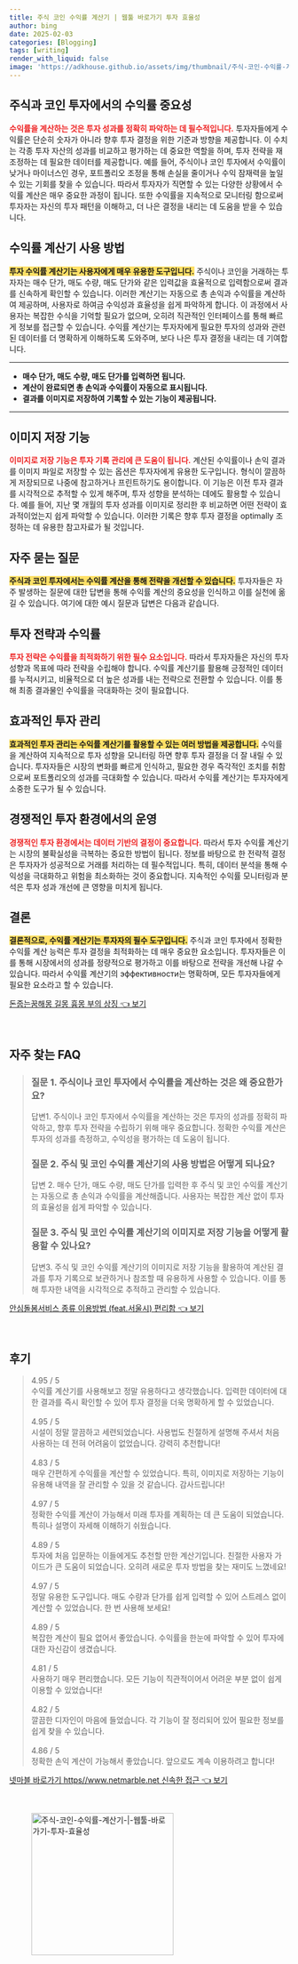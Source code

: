 ```yaml
---
title: 주식 코인 수익률 계산기 | 웹툴 바로가기 투자 효율성
author: bing
date: 2025-02-03
categories: [Blogging]
tags: [writing]
render_with_liquid: false
image: 'https://adkhouse.github.io/assets/img/thumbnail/주식-코인-수익률-계산기-|-웹툴-바로가기-투자-효율성.webp'
---
```



<h2 id='주식과 코인 투자에서의 수익률 중요성'>주식과 코인 투자에서의 수익률 중요성</h2>

<p><b><span style="color: #ee2323;">수익률을 계산하는 것은 투자 성과를 정확히 파악하는 데 필수적입니다.</span></b> 투자자들에게 수익률은 단순히 숫자가 아니라 향후 투자 결정을 위한 기준과 방향을 제공합니다. 이 수치는 각종 투자 자산의 성과를 비교하고 평가하는 데 중요한 역할을 하며, 투자 전략을 재조정하는 데 필요한 데이터를 제공합니다. 예를 들어, 주식이나 코인 투자에서 수익률이 낮거나 마이너스인 경우, 포트폴리오 조정을 통해 손실을 줄이거나 수익 잠재력을 높일 수 있는 기회를 찾을 수 있습니다. 따라서 투자자가 직면할 수 있는 다양한 상황에서 수익률 계산은 매우 중요한 과정이 됩니다. 또한 수익률을 지속적으로 모니터링 함으로써 투자자는 자신의 투자 패턴을 이해하고, 더 나은 결정을 내리는 데 도움을 받을 수 있습니다.</p>

<h2 id='수익률 계산기 사용 방법'>수익률 계산기 사용 방법</h2>

<p><b><span style="background-color: #ffe066;">투자 수익률 계산기는 사용자에게 매우 유용한 도구입니다.</span></b> 주식이나 코인을 거래하는 투자자는 매수 단가, 매도 수량, 매도 단가와 같은 입력값을 효율적으로 입력함으로써 결과를 신속하게 확인할 수 있습니다. 이러한 계산기는 자동으로 총 손익과 수익률을 계산하여 제공하며, 사용자로 하여금 수익성과 효율성을 쉽게 파악하게 합니다. 이 과정에서 사용자는 복잡한 수식을 기억할 필요가 없으며, 오히려 직관적인 인터페이스를 통해 빠르게 정보를 접근할 수 있습니다. 수익률 계산기는 투자자에게 필요한 투자의 성과와 관련된 데이터를 더 명확하게 이해하도록 도와주며, 보다 나은 투자 결정을 내리는 데 기여합니다.</p>

<hr />

<ul>
    <li><b>매수 단가, 매도 수량, 매도 단가를 입력하면 됩니다.</b></li>
    <li><b>계산이 완료되면 총 손익과 수익률이 자동으로 표시됩니다.</b></li>
    <li><b>결과를 이미지로 저장하여 기록할 수 있는 기능이 제공됩니다.</b></li>
</ul>

<hr />

<h2 id='이미지 저장 기능'>이미지 저장 기능</h2>

<p><b><span style="color: #ee2323;">이미지로 저장 기능은 투자 기록 관리에 큰 도움이 됩니다.</span></b> 계산된 수익률이나 손익 결과를 이미지 파일로 저장할 수 있는 옵션은 투자자에게 유용한 도구입니다. 형식이 깔끔하게 저장되므로 나중에 참고하거나 프린트하기도 용이합니다. 이 기능은 이전 투자 결과를 시각적으로 추적할 수 있게 해주며, 투자 성향을 분석하는 데에도 활용할 수 있습니다. 예를 들어, 지난 몇 개월의 투자 성과를 이미지로 정리한 후 비교하면 어떤 전략이 효과적이었는지 쉽게 파악할 수 있습니다. 이러한 기록은 향후 투자 결정을 optimally 조정하는 데 유용한 참고자료가 될 것입니다.</p>

<h2 id='자주 묻는 질문'>자주 묻는 질문</h2>

<p><b><span style="background-color: #ffe066;">주식과 코인 투자에서는 수익률 계산을 통해 전략을 개선할 수 있습니다.</span></b> 투자자들은 자주 발생하는 질문에 대한 답변을 통해 수익률 계산의 중요성을 인식하고 이를 실천에 옮길 수 있습니다. 여기에 대한 예시 질문과 답변은 다음과 같습니다.</p>

<h2 id='투자 전략과 수익률'>투자 전략과 수익률</h2>

<p><b><span style="color: #ee2323;">투자 전략은 수익률을 최적화하기 위한 필수 요소입니다.</span></b> 따라서 투자자들은 자신의 투자 성향과 목표에 따라 전략을 수립해야 합니다. 수익률 계산기를 활용해 긍정적인 데이터를 누적시키고, 비율적으로 더 높은 성과를 내는 전략으로 전환할 수 있습니다. 이를 통해 최종 결과물인 수익률을 극대화하는 것이 필요합니다.</p>

<h2 id='효과적인 투자 관리'>효과적인 투자 관리</h2>

<p><b><span style="background-color: #ffe066;">효과적인 투자 관리는 수익률 계산기를 활용할 수 있는 여러 방법을 제공합니다.</span></b> 수익률을 계산하여 지속적으로 투자 성향을 모니터링 하면 향후 투자 결정을 더 잘 내릴 수 있습니다. 투자자들은 시장의 변화를 빠르게 인식하고, 필요한 경우 즉각적인 조치를 취함으로써 포트폴리오의 성과를 극대화할 수 있습니다. 따라서 수익률 계산기는 투자자에게 소중한 도구가 될 수 있습니다.</p>

<h2 id='경쟁적인 투자 환경에서의 운영'>경쟁적인 투자 환경에서의 운영</h2>

<p><b><span style="color: #ee2323;">경쟁적인 투자 환경에서는 데이터 기반의 결정이 중요합니다.</span></b> 따라서 투자 수익률 계산기는 시장의 불확실성을 극복하는 중요한 방법이 됩니다. 정보를 바탕으로 한 전략적 결정은 투자자가 성공적으로 거래를 처리하는 데 필수적입니다. 특히, 데이터 분석을 통해 수익성을 극대화하고 위험을 최소화하는 것이 중요합니다. 지속적인 수익률 모니터링과 분석은 투자 성과 개선에 큰 영향을 미치게 됩니다.</p>

<h2 id='결론'>결론</h2>

<p><b><span style="background-color: #ffe066;">결론적으로, 수익률 계산기는 투자자의 필수 도구입니다.</span></b> 주식과 코인 투자에서 정확한 수익률 계산 능력은 투자 결정을 최적화하는 데 매우 중요한 요소입니다. 투자자들은 이를 통해 시장에서의 성과를 정량적으로 평가하고 이를 바탕으로 전략을 개선해 나갈 수 있습니다. 따라서 수익률 계산기의 эффективности는 명확하며, 모든 투자자들에게 필요한 요소라고 할 수 있습니다.</p>


<p><a class="click-button" title="돈줍는꿈해몽 길몽 흉몽 부의 상징" href="https://adkhouse.github.io/posts/%EB%8F%88%EC%A4%8D%EB%8A%94%EA%BF%88%ED%95%B4%EB%AA%BD-%EA%B8%B8%EB%AA%BD-%ED%9D%89%EB%AA%BD-%EB%B6%80%EC%9D%98-%EC%83%81%EC%A7%95/" rel="dofollow">돈줍는꿈해몽 길몽 흉몽 부의 상징 👈 보기</a></p><br>
<h2 id='자주_찾는_FAQ'>자주 찾는 FAQ</h2>
<div itemscope="" itemtype="https://schema.org/FAQPage"> 
<blockquote> 
<div itemscope="" itemprop="mainEntity" itemtype="https://schema.org/Question"> 
<h3 itemprop="name">질문 1. 주식이나 코인 투자에서 수익률을 계산하는 것은 왜 중요한가요?</h3> 
<div itemscope="" itemprop="acceptedAnswer" itemtype="https://schema.org/Answer"> 
<span itemprop="text"> 
<p>답변1. 주식이나 코인 투자에서 수익률을 계산하는 것은 투자의 성과를 정확히 파악하고, 향후 투자 전략을 수립하기 위해 매우 중요합니다. 정확한 수익률 계산은 투자의 성과를 측정하고, 수익성을 평가하는 데 도움이 됩니다.</p> 
</span> 
</div> 
</div> 
<div itemscope="" itemprop="mainEntity" itemtype="https://schema.org/Question"> 
<h3 itemprop="name">질문 2. 주식 및 코인 수익률 계산기의 사용 방법은 어떻게 되나요?</h3> 
<div itemscope="" itemprop="acceptedAnswer" itemtype="https://schema.org/Answer"> 
<span itemprop="text"> 
<p>답변 2. 매수 단가, 매도 수량, 매도 단가를 입력한 후 주식 및 코인 수익률 계산기는 자동으로 총 손익과 수익률을 계산해줍니다. 사용자는 복잡한 계산 없이 투자의 효율성을 쉽게 파악할 수 있습니다.</p> 
</span> 
</div> 
</div> 
<div itemscope="" itemprop="mainEntity" itemtype="https://schema.org/Question"> 
<h3 itemprop="name">질문 3. 주식 및 코인 수익률 계산기의 이미지로 저장 기능을 어떻게 활용할 수 있나요?</h3> 
<div itemscope="" itemprop="acceptedAnswer" itemtype="https://schema.org/Answer"> 
<span itemprop="text"> 
<p>답변3. 주식 및 코인 수익률 계산기의 이미지로 저장 기능을 활용하여 계산된 결과를 투자 기록으로 보관하거나 참조할 때 유용하게 사용할 수 있습니다. 이를 통해 투자한 내역을 시각적으로 추적하고 관리할 수 있습니다.</p> 
</span> 
</div> 
</div> 
</blockquote> 
</div>
<p><a class="click-button" title="안심돌봄서비스 종류 이용방법 (feat.서울시) 편리함" href="https://adkhouse.github.io/posts/%EC%95%88%EC%8B%AC%EB%8F%8C%EB%B4%84%EC%84%9C%EB%B9%84%EC%8A%A4-%EC%A2%85%EB%A5%98-%EC%9D%B4%EC%9A%A9%EB%B0%A9%EB%B2%95-(feat.%EC%84%9C%EC%9A%B8%EC%8B%9C)-%ED%8E%B8%EB%A6%AC%ED%95%A8/" rel="dofollow">안심돌봄서비스 종류 이용방법 (feat.서울시) 편리함 👈 보기</a></p><br>
<h2 id='후기'>후기</h2>
<div itemscope itemtype="https://schema.org/Product">
  <blockquote>
  <div itemprop="review" itemscope itemtype="https://schema.org/Review">
      <div itemprop="reviewRating" itemscope itemtype="https://schema.org/Rating"> <span itemprop="ratingValue">4.95</span> / <span itemprop="bestRating">5</span> </div>
      <span itemprop="reviewBody">수익률 계산기를 사용해보고 정말 유용하다고 생각했습니다. 입력한 데이터에 대한 결과를 즉시 확인할 수 있어 투자 결정을 더욱 명확하게 할 수 있었습니다.</span>
  </div>
  <br>
  <div itemprop="review" itemscope itemtype="https://schema.org/Review">
      <div itemprop="reviewRating" itemscope itemtype="https://schema.org/Rating"> <span itemprop="ratingValue">4.95</span> / <span itemprop="bestRating">5</span> </div>
      <span itemprop="reviewBody">시설이 정말 깔끔하고 세련되었습니다. 사용법도 친절하게 설명해 주셔서 처음 사용하는 데 전혀 어려움이 없었습니다. 강력히 추천합니다!</span>
  </div>
  <br>
  <div itemprop="review" itemscope itemtype="https://schema.org/Review">
      <div itemprop="reviewRating" itemscope itemtype="https://schema.org/Rating"> <span itemprop="ratingValue">4.83</span> / <span itemprop="bestRating">5</span> </div>
      <span itemprop="reviewBody">매우 간편하게 수익률을 계산할 수 있었습니다. 특히, 이미지로 저장하는 기능이 유용해 내역을 잘 관리할 수 있을 것 같습니다. 감사드립니다!</span>
  </div>
  <br>
  <div itemprop="review" itemscope itemtype="https://schema.org/Review">
      <div itemprop="reviewRating" itemscope itemtype="https://schema.org/Rating"> <span itemprop="ratingValue">4.97</span> / <span itemprop="bestRating">5</span> </div>
      <span itemprop="reviewBody">정확한 수익률 계산이 가능해서 미래 투자를 계획하는 데 큰 도움이 되었습니다. 특히나 설명이 자세해 이해하기 쉬웠습니다.</span>
  </div>
  <br>
  <div itemprop="review" itemscope itemtype="https://schema.org/Review">
      <div itemprop="reviewRating" itemscope itemtype="https://schema.org/Rating"> <span itemprop="ratingValue">4.89</span> / <span itemprop="bestRating">5</span> </div>
      <span itemprop="reviewBody">투자에 처음 입문하는 이들에게도 추천할 만한 계산기입니다. 친절한 사용자 가이드가 큰 도움이 되었습니다. 오히려 새로운 투자 방법을 찾는 재미도 느꼈네요!</span>
  </div>
  <br>
  <div itemprop="review" itemscope itemtype="https://schema.org/Review">
      <div itemprop="reviewRating" itemscope itemtype="https://schema.org/Rating"> <span itemprop="ratingValue">4.97</span> / <span itemprop="bestRating">5</span> </div>
      <span itemprop="reviewBody">정말 유용한 도구입니다. 매도 수량과 단가를 쉽게 입력할 수 있어 스트레스 없이 계산할 수 있었습니다. 한 번 사용해 보세요!</span>
  </div>
  <br>
  <div itemprop="review" itemscope itemtype="https://schema.org/Review">
      <div itemprop="reviewRating" itemscope itemtype="https://schema.org/Rating"> <span itemprop="ratingValue">4.89</span> / <span itemprop="bestRating">5</span> </div>
      <span itemprop="reviewBody">복잡한 계산이 필요 없어서 좋았습니다. 수익률을 한눈에 파악할 수 있어 투자에 대한 자신감이 생겼습니다.</span>
  </div>
  <br>
  <div itemprop="review" itemscope itemtype="https://schema.org/Review">
      <div itemprop="reviewRating" itemscope itemtype="https://schema.org/Rating"> <span itemprop="ratingValue">4.81</span> / <span itemprop="bestRating">5</span> </div>
      <span itemprop="reviewBody">사용하기 매우 편리했습니다. 모든 기능이 직관적이어서 어려운 부분 없이 쉽게 이용할 수 있었습니다!</span>
  </div>
  <br>
  <div itemprop="review" itemscope itemtype="https://schema.org/Review">
      <div itemprop="reviewRating" itemscope itemtype="https://schema.org/Rating"> <span itemprop="ratingValue">4.82</span> / <span itemprop="bestRating">5</span> </div>
      <span itemprop="reviewBody">깔끔한 디자인이 마음에 들었습니다. 각 기능이 잘 정리되어 있어 필요한 정보를 쉽게 찾을 수 있습니다.</span>
  </div>
  <br>
  <div itemprop="review" itemscope itemtype="https://schema.org/Review">
      <div itemprop="reviewRating" itemscope itemtype="https://schema.org/Rating"> <span itemprop="ratingValue">4.86</span> / <span itemprop="bestRating">5</span> </div>
      <span itemprop="reviewBody">정확한 손익 계산이 가능해서 좋았습니다. 앞으로도 계속 이용하려고 합니다!</span>
  </div>
  </blockquote>
</div>
<p><a class="click-button" title="넷마블 바로가기 https//www.netmarble.net 신속한 접근" href="https://adkhouse.github.io/posts/%EB%84%B7%EB%A7%88%EB%B8%94-%EB%B0%94%EB%A1%9C%EA%B0%80%EA%B8%B0-httpswww.netmarble.net-%EC%8B%A0%EC%86%8D%ED%95%9C-%EC%A0%91%EA%B7%BC/" rel="dofollow">넷마블 바로가기 https//www.netmarble.net 신속한 접근 👈 보기</a></p><br>
<figure class="image"><img src="https://adkhouse.github.io/assets/img/thumbnail/주식-코인-수익률-계산기-|-웹툴-바로가기-투자-효율성.webp" alt="주식-코인-수익률-계산기-|-웹툴-바로가기-투자-효율성" width="256" height="256"></figure>